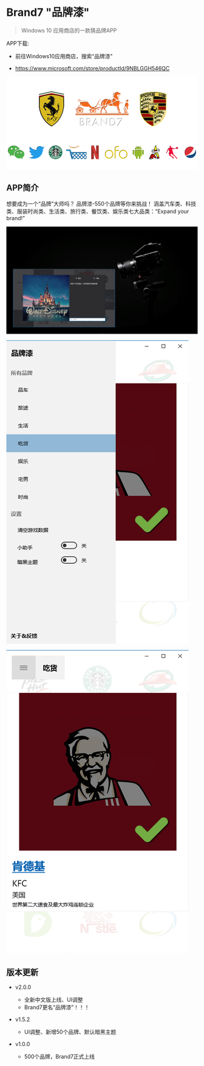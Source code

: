 # Brand7 "品牌漆"

> Windows 10 应用商店的一款猜品牌APP

APP下载:

- 前往Windows10应用商店，搜索“品牌漆”
 
- https://www.microsoft.com/store/productId/9NBLGGH546QC

![](https://github.com/codecwang/Brand7UWP/blob/master/Brand7/Screenshots/SplashScreen.scale-150.png)

## APP简介

想要成为一个“品牌”大师吗？ 品牌漆-550个品牌等你来挑战！ 涵盖汽车类、科技类、服装时尚类、生活类、旅行类、餐饮类、娱乐类七大品类：“Expand your brand!”

![](https://github.com/codecwang/Brand7UWP/blob/master/Brand7/Screenshots/dark1.png)

![](https://github.com/codecwang/Brand7UWP/blob/master/Brand7/Screenshots/classes.png)

![](https://github.com/codecwang/Brand7UWP/blob/master/Brand7/Screenshots/light1.png)


## 版本更新

- v2.0.0 
    - 全新中文版上线、UI调整 
    - Brand7更名“品牌漆”！！！ 
    
- v1.5.2 
    - UI调整、新增50个品牌、默认暗黑主题 
    
- v1.0.0 
    - 500个品牌，Brand7正式上线
